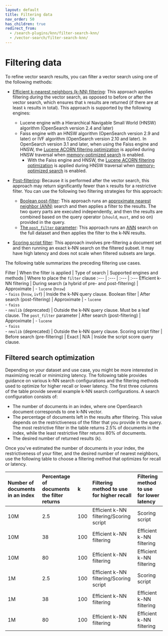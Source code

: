 ```yaml
---
layout: default
title: Filtering data
nav_order: 50
has_children: true
redirect_from:
  - /search-plugins/knn/filter-search-knn/ 
  - /vector-search/filter-search-knn/
---
```


# Filtering data

To refine vector search results, you can filter a vector search using one of the following methods:

- [Efficient k-nearest neighbors (k-NN) filtering]({{site.url}}{{site.baseurl}}/vector-search/filter-search-knn/efficient-knn-filtering/): This approach applies filtering _during_ the vector search, as opposed to before or after the vector search, which ensures that `k` results are returned (if there are at least `k` results in total). This approach is supported by the following engines:
  - Lucene engine with a Hierarchical Navigable Small World (HNSW) algorithm (OpenSearch version 2.4 and later) 
  - Faiss engine with an HNSW algorithm (OpenSearch version 2.9 and later) or IVF algorithm (OpenSearch version 2.10 and later). In OpenSearch version 3.1 and later, when using the Faiss engine and HNSW, the [Lucene ACORN filtering optimization](https://github.com/apache/lucene/pull/14160) is applied during HNSW traversal when [memory-optimized search]({{site.url}}{{site.baseurl}}/vector-search/optimizing-storage/memory-optimized-search/) is enabled.
    - With the Faiss engine and HNSW, the [Lucene ACORN filtering optimization](https://github.com/apache/lucene/pull/14160) is applied during HNSW traversal when [memory-optimized search]({{site.url}}{{site.baseurl}}/vector-search/optimizing-storage/memory-optimized-search/) is enabled.

-  [Post-filtering]({{site.url}}{{site.baseurl}}/vector-search/filter-search-knn/post-filtering/): Because it is performed after the vector search, this approach may return significantly fewer than `k` results for a restrictive filter. You can use the following two filtering strategies for this approach:
    - [Boolean post-filter]({{site.url}}{{site.baseurl}}/vector-search/filter-search-knn/post-filtering/#boolean-filter-with-ann-search): This approach runs an [approximate nearest neighbor (ANN)]({{site.url}}{{site.baseurl}}/search-plugins/knn/approximate-knn/) search and then applies a filter to the results. The two query parts are executed independently, and then the results are combined based on the query operator (`should`, `must`, and so on) provided in the query. 
    - [The `post_filter` parameter]({{site.url}}{{site.baseurl}}/vector-search/filter-search-knn/post-filtering/#the-post_filter-parameter): This approach runs an [ANN]({{site.url}}{{site.baseurl}}/search-plugins/knn/approximate-knn/) search on the full dataset and then applies the filter to the k-NN results.

- [Scoring script filter]({{site.url}}{{site.baseurl}}/vector-search/filter-search-knn/scoring-script-filter/): This approach involves pre-filtering a document set and then running an exact k-NN search on the filtered subset. It may have high latency and does not scale when filtered subsets are large. 

The following table summarizes the preceding filtering use cases.

Filter | When the filter is applied | Type of search | Supported engines and methods | Where to place the `filter` clause
:--- | :--- | :--- | :---
Efficient k-NN filtering | During search (a hybrid of pre- and post-filtering) | Approximate | - `lucene` (`hnsw`) <br> - `faiss` (`hnsw`, `ivf`) | Inside the k-NN query clause.
Boolean filter | After search (post-filtering) | Approximate | - `lucene` <br> - `faiss` <br> - `nmslib` (deprecated)  | Outside the k-NN query clause. Must be a leaf clause.
The `post_filter` parameter | After search (post-filtering) | Approximate | - `lucene`<br> - `faiss` <br> - `nmslib` (deprecated) | Outside the k-NN query clause. 
Scoring script filter | Before search (pre-filtering) | Exact | N/A | Inside the script score query clause.

## Filtered search optimization

Depending on your dataset and use case, you might be more interested in maximizing recall or minimizing latency. The following table provides guidance on various k-NN search configurations and the filtering methods used to optimize for higher recall or lower latency. The first three columns of the table provide several example k-NN search configurations. A search configuration consists of:

- The number of documents in an index, where one OpenSearch document corresponds to one k-NN vector.
- The percentage of documents left in the results after filtering. This value depends on the restrictiveness of the filter that you provide in the query. The most restrictive filter in the table returns 2.5% of documents in the index, while the least restrictive filter returns 80% of documents.
- The desired number of returned results (k). 

Once you've estimated the number of documents in your index, the restrictiveness of your filter, and the desired number of nearest neighbors, use the following table to choose a filtering method that optimizes for recall or latency.

| Number of documents in an index | Percentage of documents the filter returns | k | Filtering method to use for higher recall | Filtering method to use for lower latency |
| :-- | :-- | :-- | :-- | :-- |
| 10M | 2.5 | 100 | Efficient k-NN filtering/Scoring script | Scoring script |
| 10M | 38 | 100 | Efficient k-NN filtering | Efficient k-NN filtering |
| 10M | 80 | 100 | Efficient k-NN filtering | Efficient k-NN filtering |
| 1M | 2.5 | 100 | Efficient k-NN filtering/Scoring script | Scoring script |
| 1M | 38 | 100 | Efficient k-NN filtering | Efficient k-NN filtering |
| 1M | 80 | 100 | Efficient k-NN filtering | Efficient k-NN filtering |
